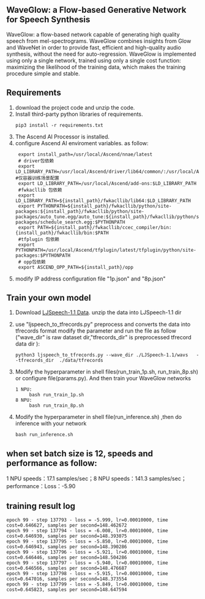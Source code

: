 ## WaveGlow: a Flow-based Generative Network for Speech Synthesis
   WaveGlow: a flow-based network capable of generating high quality speech from mel-spectrograms. WaveGlow combines insights
from Glow and WaveNet in order to provide fast, efficient and high-quality
audio synthesis, without the need for auto-regression. WaveGlow is implemented
using only a single network, trained using only a single cost function:
maximizing the likelihood of the training data, which makes the training
procedure simple and stable.


## Requirements
1. download the project code and unzip the code.
2. Install third-party python libraries of requirements. 
   ```command
   pip3 install -r requirements.txt
   ```
3. The Ascend AI Processor is installed.
4. configure Ascend AI enviroment variables. as follow:
   ```command
    export install_path=/usr/local/Ascend/nnae/latest
    # driver包依赖
    export LD_LIBRARY_PATH=/usr/local/Ascend/driver/lib64/common/:/usr/local/Ascend/driver/lib64/driver:$LD_LIBRARY_PATH #仅容器训练场景配置
    export LD_LIBRARY_PATH=/usr/local/Ascend/add-ons:$LD_LIBRARY_PATH
    #fwkacllib 包依赖
    export LD_LIBRARY_PATH=${install_path}/fwkacllib/lib64:$LD_LIBRARY_PATH
    export PYTHONPATH=${install_path}/fwkacllib/python/site-packages:${install_path}/fwkacllib/python/site-packages/auto_tune.egg/auto_tune:${install_path}/fwkacllib/python/site-packages/schedule_search.egg:$PYTHONPATH
    export PATH=${install_path}/fwkacllib/ccec_compiler/bin:{install_path}/fwkacllib/bin:$PATH
    #tfplugin 包依赖
    export PYTHONPATH=/usr/local/Ascend/tfplugin/latest/tfplugin/python/site-packages:$PYTHONPATH
    # opp包依赖
    export ASCEND_OPP_PATH=${install_path}/opp
   ```
 5. modify IP address configuration file "1p.json" and "8p.json"
 
## Train your own model
1. Download [LJSpeech-1.1 Data](https://keithito.com/LJ-Speech-Dataset). unzip the data into LJSpeech-1.1 dir
2. use "ljspeech_to_tfrecords.py" preprocess and converts the data into tfrecords format
   modify the parameter and run the file as follow ("wave_dir" is raw dataset dir,"tfrecords_dir" is preprocessed tfrecord data dir ):
   ```command
   python3 ljspeech_to_tfrecords.py --wave_dir ./LJSpeech-1.1/wavs   --tfrecords_dir  ./data/tfrecords 
   ```
3. Modify the hyperparameter in shell files(run_train_1p.sh, run_train_8p.sh) or configure file(params.py). And then train your WaveGlow networks

   ```command
   1 NPU:
        bash run_train_1p.sh
   8 NPU:
        bash run_train_8p.sh  
   ```
   
4. Modify the hyperparameter in shell file(run_inference.sh) ,then do inference with your network

   ```command
   bash run_inference.sh
   ```

## when set batch size is 12, speeds and performance as follow:
   1 NPU speeds：17.1 samples/sec；8 NPU speeds：141.3 samples/sec；performance：Loss：-5.90
## training result log
   ```commond  
   epoch 99 - step 137793 - loss = -5.999, lr=0.00010000, time cost=0.646627, samples per second=148.462672
   epoch 99 - step 137794 - loss = -6.008, lr=0.00010000, time cost=0.646930, samples per second=148.393075
   epoch 99 - step 137795 - loss = -5.850, lr=0.00010000, time cost=0.646943, samples per second=148.390286 
   epoch 99 - step 137796 - loss = -5.921, lr=0.00010000, time cost=0.646446, samples per second=148.504286 
   epoch 99 - step 137797 - loss = -5.940, lr=0.00010000, time cost=0.646566, samples per second=148.476687
   epoch 99 - step 137798 - loss = -5.915, lr=0.00010000, time cost=0.647016, samples per second=148.373554
   epoch 99 - step 137799 - loss = -5.849, lr=0.00010000, time cost=0.645823, samples per second=148.647594
  ```
